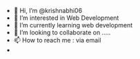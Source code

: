 - 👋 Hi, I’m @krishnabhi06
- 👀 I’m interested in Web Development 
- 🌱 I’m currently learning web development 
- 💞️ I’m looking to collaborate on .....
- 📫 How to reach me : via email
- 

<!---
krishnabhi06/krishnabhi06 is a ✨ special ✨ repository because its `README.md` (this file) appears on your GitHub profile.
You can click the Preview link to take a look at your changes.
--->
